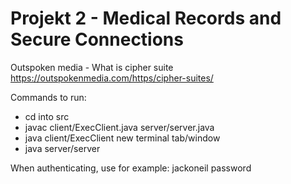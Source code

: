 # Projekt 2 - Medical Records and Secure Connections

Outspoken media - What is cipher suite
https://outspokenmedia.com/https/cipher-suites/

Commands to run:
* cd into src
* javac client/ExecClient.java server/server.java
* java client/ExecClient
new terminal tab/window
* java server/server

When authenticating, use for example:
jackoneil
password
